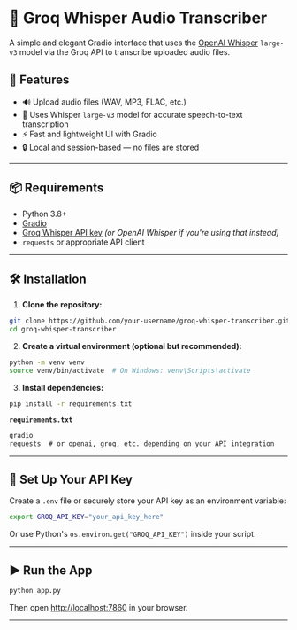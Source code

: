 # 🎤 Groq Whisper Audio Transcriber

A simple and elegant Gradio interface that uses the [OpenAI Whisper](https://openai.com/research/whisper) `large-v3` model via the Groq API to transcribe uploaded audio files.

## 🚀 Features

- 🔊 Upload audio files (WAV, MP3, FLAC, etc.)
- 🧠 Uses Whisper `large-v3` model for accurate speech-to-text transcription
- ⚡ Fast and lightweight UI with Gradio
- 🔒 Local and session-based — no files are stored

---

## 📦 Requirements

- Python 3.8+
- [Gradio](https://gradio.app)
- [Groq Whisper API key](https://console.groq.com/) *(or OpenAI Whisper if you're using that instead)*
- `requests` or appropriate API client

---

## 🛠 Installation

1. **Clone the repository:**

```bash
git clone https://github.com/your-username/groq-whisper-transcriber.git
cd groq-whisper-transcriber
```

2. **Create a virtual environment (optional but recommended):**

```bash
python -m venv venv
source venv/bin/activate  # On Windows: venv\Scripts\activate
```

3. **Install dependencies:**

```bash
pip install -r requirements.txt
```

**`requirements.txt`**
```txt
gradio
requests  # or openai, groq, etc. depending on your API integration
```

---

## 🔑 Set Up Your API Key

Create a `.env` file or securely store your API key as an environment variable:

```bash
export GROQ_API_KEY="your_api_key_here"
```

Or use Python's `os.environ.get("GROQ_API_KEY")` inside your script.

---

## ▶️ Run the App

```bash
python app.py
```

Then open [http://localhost:7860](http://localhost:7860) in your browser.

---


